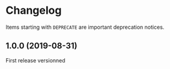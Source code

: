 # Changelog

Items starting with `DEPRECATE` are important deprecation notices.

## 1.0.0 (2019-08-31)

First release versionned
